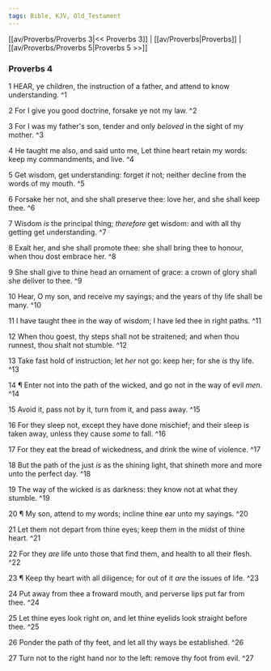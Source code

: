 ```yaml
---
tags: Bible, KJV, Old_Testament
---
```


[[av/Proverbs/Proverbs 3|<< Proverbs 3]] | [[av/Proverbs|Proverbs]] | [[av/Proverbs/Proverbs 5|Proverbs 5 >>]]

### Proverbs 4

1 HEAR, ye children, the instruction of a father, and attend to know understanding. ^1

2 For I give you good doctrine, forsake ye not my law. ^2

3 For I was my father's son, tender and only _beloved_ in the sight of my mother. ^3

4 He taught me also, and said unto me, Let thine heart retain my words: keep my commandments, and live. ^4

5 Get wisdom, get understanding: forget _it_ not; neither decline from the words of my mouth. ^5

6 Forsake her not, and she shall preserve thee: love her, and she shall keep thee. ^6

7 Wisdom _is_ the principal thing; _therefore_ get wisdom: and with all thy getting get understanding. ^7

8 Exalt her, and she shall promote thee: she shall bring thee to honour, when thou dost embrace her. ^8

9 She shall give to thine head an ornament of grace: a crown of glory shall she deliver to thee. ^9

10 Hear, O my son, and receive my sayings; and the years of thy life shall be many. ^10

11 I have taught thee in the way of wisdom; I have led thee in right paths. ^11

12 When thou goest, thy steps shall not be straitened; and when thou runnest, thou shalt not stumble. ^12

13 Take fast hold of instruction; let _her_ not go: keep her; for she _is_ thy life. ^13

14 ¶ Enter not into the path of the wicked, and go not in the way of evil _men_. ^14

15 Avoid it, pass not by it, turn from it, and pass away. ^15

16 For they sleep not, except they have done mischief; and their sleep is taken away, unless they cause _some_ to fall. ^16

17 For they eat the bread of wickedness, and drink the wine of violence. ^17

18 But the path of the just _is_ as the shining light, that shineth more and more unto the perfect day. ^18

19 The way of the wicked _is_ as darkness: they know not at what they stumble. ^19

20 ¶ My son, attend to my words; incline thine ear unto my sayings. ^20

21 Let them not depart from thine eyes; keep them in the midst of thine heart. ^21

22 For they _are_ life unto those that find them, and health to all their flesh. ^22

23 ¶ Keep thy heart with all diligence; for out of it _are_ the issues of life. ^23

24 Put away from thee a froward mouth, and perverse lips put far from thee. ^24

25 Let thine eyes look right on, and let thine eyelids look straight before thee. ^25

26 Ponder the path of thy feet, and let all thy ways be established. ^26

27 Turn not to the right hand nor to the left: remove thy foot from evil. ^27

